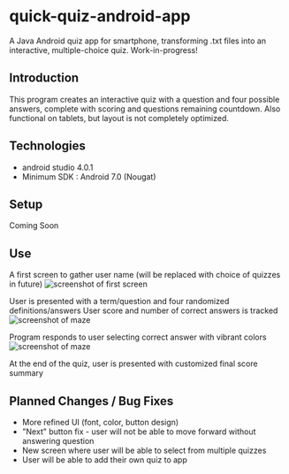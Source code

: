 # quick-quiz-android-app
A Java Android quiz app for smartphone, transforming .txt files into an interactive, multiple-choice quiz.
Work-in-progress!

## Introduction
This program creates an interactive quiz with a question and four possible answers, complete with scoring and questions remaining countdown.
Also functional on tablets, but layout is not completely optimized.

## Technologies
* android studio 4.0.1
* Minimum SDK : Android 7.0 (Nougat)

## Setup
Coming Soon

## Use

A first screen to gather user name (will be replaced with choice of quizzes in future)
![screenshot of first screen](/Images/MazeBlast2.PNG)

User is presented with a term/question and four randomized definitions/answers
User score and number of correct answers is tracked
![screenshot of maze](/Images/MazeBlast3.PNG)

Program responds to user selecting correct answer with vibrant colors
![screenshot of maze](/Images/MazeBlast7.PNG)

At the end of the quiz, user is presented with customized final score summary


## Planned Changes / Bug Fixes
* More refined UI (font, color, button design)
* "Next" button fix - user will not be able to move forward without answering question
* New screen where user will be able to select from multiple quizzes
* User will be able to add their own quiz to app
